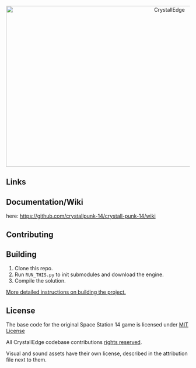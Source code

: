 <p align="center"> <img alt="CrystallEdge" width="880" height="440" src="https://github.com/crystallpunk-14/crystall-punk-14/assets/96445749/d1d1907b-aaa4-4491-83da-342de0ac5244" /></p>

## Links

## Documentation/Wiki
here:
https://github.com/crystallpunk-14/crystall-punk-14/wiki

## Contributing

## Building

1. Clone this repo.
2. Run `RUN_THIS.py` to init submodules and download the engine.
3. Compile the solution.

[More detailed instructions on building the project.](https://docs.spacestation14.com/en/general-development/setup.html)

## License

The base code for the original Space Station 14 game is licensed under [MIT License](https://github.com/space-wizards/space-station-14/blob/master/LICENSE.TXT)

All CrystallEdge codebase contributions [rights reserved](https://github.com/crystallpunk-14/crystall-punk-14/blob/master/LICENSE.TXT).

Visual and sound assets have their own license, described in the attribution file next to them.

